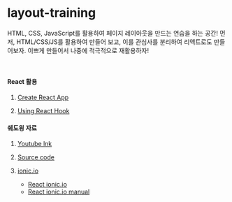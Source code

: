 # layout-training
HTML, CSS, JavaScript를 활용하여 페이지 레이아웃을 만드는 연습을 하는 공간!
먼저, HTML/CSS/JS를 활용하여 만들어 보고, 이를 관심사를 분리하여 리액트로도 만들어보자. 이쁘게 만들어서 나중에 적극적으로 재활용하자!

<br />

#### React 활용

1. [Create React App]("https://ko.reactjs.org/docs/getting-started.html", "react")

2. [Using React Hook]("https://ko.reactjs.org/docs/hooks-intro.html", "react hook")

#### 쉐도윙 자료

1. [Youtube lnk](https://github.com/bedimcode/responsive-navigation-menubar, "youtube link")

2. [Source code](https://github.com/bedimcode/responsive-navigation-menubar, "github link")

3. [ionic.io]("https://ionic.io/ionicons", "ionic link")
    - [React ionic.io]("https://react-ionicons.netlify.app", "react ionic link")
    - [React ionic.io manual]("https://www.npmjs.com/package/react-ionicons", "ionic link")

